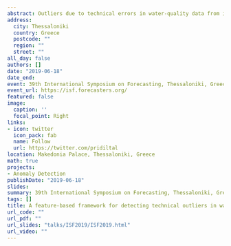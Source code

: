 ```yaml
---
abstract: Outliers due to technical errors in water-quality data from in situ sensors can reduce data quality and have a direct impact on inference drawn from subsequent data analysis. However, outlier detection through manual monitoring is infeasible given the volume and velocity of data the sensors produce. Here, we propose an automated framework that provides early detection of outliers in water-quality data from in situ sensors caused by technical issues. We compare two approaches to this problem: (1) using forecasting models; and (2) using feature vectors with extreme value theory.In the forecasting models, observations are identified as outliers when they fall outside the bounds of an established prediction interval. For this comparison study we considered two strategies: anomaly detection (AD) and anomaly detection and mitigation (ADAM) for the detection process. With ADAM, the detected outliers are replaced with the forecast prior to the next prediction, whereas AD simply uses the previous measurements without making any alteration to the detected outliers.The feature-based framework first identifies the data features that differentiate outlying instances from typical behaviours. Then statistical transformations are applied to make the outlying instances stand out in transformed data space. Unsupervised outlier scoring techniques are then applied to the transformed data space. An approach based on extreme value theory is used to calculate a threshold for each potential outlier. This threshold calculation process starts by computing a boundary using a subset of data containing half of the observations with the smallest outlier scores and then tests for potential outliers in the remaining subset. This approach successfully identified outliers involving abrupt changes in turbidity, conductivity and river level, including sudden spikes, sudden isolated drops and level shifts, while maintaining very low false detection rates. The proposed framework was evaluated using  two data sets obtained from in situ sensors in rivers flowing into the Great Barrier Reef lagoon. The proposed framework is implemented in the open source R package oddwater.
address:
  city: Thessaloniki
  country: Greece
  postcode: ""
  region: ""
  street: ""
all_day: false
authors: []
date: "2019-06-18"
date_end: 
event: 39th International Symposium on Forecasting, Thessaloniki, Greece
event_url: https://isf.forecasters.org/
featured: false
image:
  caption: ''
  focal_point: Right
links:
- icon: twitter
  icon_pack: fab
  name: Follow
  url: https://twitter.com/pridiltal
location: Makedonia Palace, Thessaloniki, Greece
math: true
projects:
- Anomaly Detection
publishDate: "2019-06-18"
slides: 
summary: 39th International Symposium on Forecasting, Thessaloniki, Greece.
tags: []
title: A feature-based framework for detecting technical outliers in water-quality data from in situ sensors
url_code: ""
url_pdf: ""
url_slides: "talks/ISF2019/ISF2019.html" 
url_video: ""
---
```



